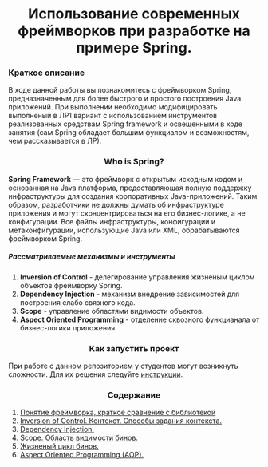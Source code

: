 <h1 align="center">
    Использование современных фреймворков при разработке на примере Spring.
</h1>

<h3>
    Краткое описание
</h3>

В ходе данной работы вы познакомитесь с фреймворком Spring, предназначенным для более быстрого и простого построения
Java приложений. При выполнении необходимо модифицировать выполненый в ЛР1 вариант с использованием инструментов
реализованных средствам Spring framework и освещенными в ходе занятия (сам Spring обладает большим функциалом и
возможностям, чем рассказывается в ЛР).

<h3 align="center">
    Who is Spring?
</h3>

**Spring Framework** — это фреймворк с открытым исходным кодом и основанная на Java платформа, предоставляющая полную
поддержку инфраструктуры для создания корпоративных Java-приложений. Таким образом, разработчики не должны думать об
инфраструктуре приложения и могут сконцентрироваться на его бизнес-логике, а не конфигурации. Все файлы инфраструктуры,
конфигурации и метаконфигурации, использующие Java или XML, обрабатываются фреймворком Spring.

<h5>
    Рассматриваемые механизмы и инструменты
</h5>

1. **Inversion of Control** - делегирование управления жизненым циклом объектов фреймворку Spring.
2. **Dependency Injection** - механизм внедрение зависимостей для построения слабо связного кода.
3. **Scope** - управление областями видимости объектов.
4. **Aspect Oriented Programming** - отделение сквозного функцианала от бизнес-логики приложения.

<h3 align="center">
    Как запустить проект
</h3>

При работе с данном репозиторием у студентов могут возникнуть сложности. Для их решения
следуйте [инструкции](src/material/manual/manual.md).

<h3 align="center">
    Содержание
</h3>

1. [Понятие фреймворка, краткое сравнение с библиотекой](src/material/fraemwork.md)
2. [Inversion of Control. Контекст. Способы задания контекста.](src/main/java/ioc/readme.md)
3. [Dependency Injection.](src/main/java/di/readme.md)
4. [Scope. Область видимости бинов.](src/main/java/scope/readme.md)
5. [Жизненый цикл бинов.](src/main/java/lifeCycle/readme.md)
6. [Aspect Oriented Programming (AOP).](src/main/java/aop/readme.md)